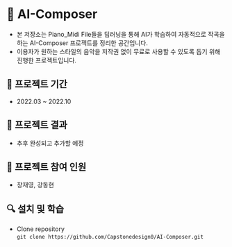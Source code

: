 #  :musical_score: AI-Composer
- 본 저장소는 Piano_Midi File들을 딥러닝을 통해 AI가 학습하여 자동적으로 작곡을 하는 AI-Composer 프로젝트를 정리한 공간입니다.
- 이용자가 원하는 스타일의 음악을 저작권 없이 무료로 사용할 수 있도록 돕기 위해 진행한 프로젝트입니다.

## :notebook_with_decorative_cover: 프로젝트 기간
- 2022.03 ~ 2022.10

## :gift: 프로젝트 결과
- 추후 완성되고 추가할 예정

## :two_men_holding_hands: 프로젝트 참여 인원
- 장재영, 강동현

## :mag: 설치 및 학습 
* Clone repository  
`git clone https://github.com/Capstonedesign0/AI-Composer.git`
